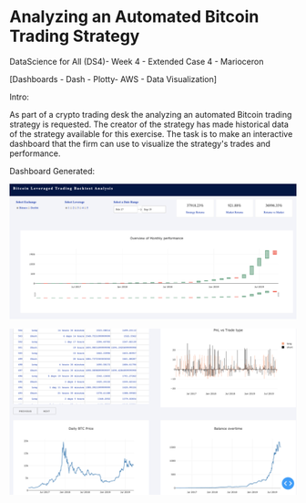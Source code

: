 # Analyzing an Automated Bitcoin Trading Strategy 

DataScience for All (DS4)- Week 4 - Extended Case 4 - Marioceron

[Dashboards - Dash - Plotty- AWS - Data Visualization]

Intro:

As part of a crypto trading desk the analyzing an automated Bitcoin trading strategy is requested. 
The creator of the strategy has made historical data of the strategy available for this exercise. 
The task is to make an interactive dashboard that the firm can use to visualize the strategy's trades and performance.

Dashboard Generated:

![Dashboard Image 2](img2.png)

![Dashboard Image 1](img1.png)
